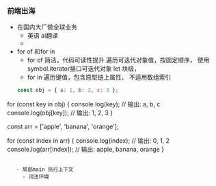 ### 前端出海

  - 在国内大厂做全球业务
    - 英语 ai翻译
    - 
  - for of 和for in
    - for of  简洁，代码可读性提升
      遍历可迭代对象值，按固定顺序，
      使用symbol.iterator接口可迭代对象
    let 块级，
    - for in 遍历键值，包含原型链上属性、
     不适用数组索引
    ```js
    const obj = { a: 1, b: 2, c: 3 };

for (const key in obj) {
  console.log(key); // 输出: a, b, c
  console.log(obj[key]); // 输出: 1, 2, 3
}

const arr = ['apple', 'banana', 'orange'];

for (const index in arr) {
  console.log(index); // 输出: 0, 1, 2
  console.log(arr[index]); // 输出: apple, banana, orange
}
```

   - 局部main 执行上下文
     - 词法环境 